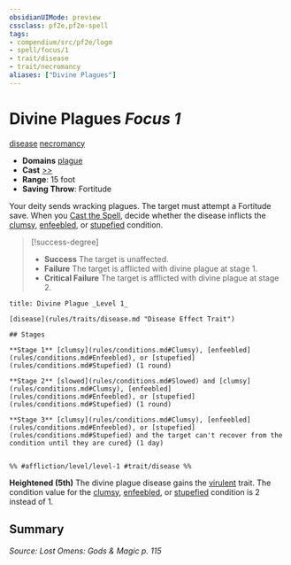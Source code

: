 ```yaml
---
obsidianUIMode: preview
cssclass: pf2e,pf2e-spell
tags:
- compendium/src/pf2e/logm
- spell/focus/1
- trait/disease
- trait/necromancy
aliases: ["Divine Plagues"]
---
```

# Divine Plagues *Focus 1*   
[disease](Reference/Rules/Traits/disease.md "Disease Effect Trait")  [necromancy](necromancy.md "Necromancy School Trait")  

- **Domains** [plague](Reference/Compendium/Setting/domains.md#Plague)
- **Cast** [>>](chapter-9-playing-the-game.md#Actions "Two-Action") 
- **Range**: 15 foot
- **Saving Throw**: Fortitude

Your deity sends wracking plagues. The target must attempt a Fortitude save. When you [Cast the Spell](cast-a-spell.md), decide whether the disease inflicts the [clumsy](conditions.md#Clumsy), [enfeebled](conditions.md#Enfeebled), or [stupefied](conditions.md#Stupefied) condition.

> [!success-degree] 
> - **Success** The target is unaffected.
> - **Failure** The target is afflicted with divine plague at stage 1.
> - **Critical Failure** The target is afflicted with divine plague at stage 2.

```ad-inline-affliction
title: Divine Plague _Level 1_

[disease](rules/traits/disease.md "Disease Effect Trait")  

## Stages

**Stage 1** [clumsy](rules/conditions.md#Clumsy), [enfeebled](rules/conditions.md#Enfeebled), or [stupefied](rules/conditions.md#Stupefied) (1 round)

**Stage 2** [slowed](rules/conditions.md#Slowed) and [clumsy](rules/conditions.md#Clumsy), [enfeebled](rules/conditions.md#Enfeebled), or [stupefied](rules/conditions.md#Stupefied) (1 round)

**Stage 3** [clumsy](rules/conditions.md#Clumsy), [enfeebled](rules/conditions.md#Enfeebled), or [stupefied](rules/conditions.md#Stupefied) and the target can't recover from the condition until they are cured} (1 day)


%% #affliction/level/level-1 #trait/disease %%
```

**Heightened (5th)** The divine plague disease gains the [virulent](virulent.md "Virulent Item Trait") trait. The condition value for the [clumsy](conditions.md#Clumsy), [enfeebled](conditions.md#Enfeebled), or [stupefied](conditions.md#Stupefied) condition is 2 instead of 1.

## Summary

*Source: Lost Omens: Gods & Magic p. 115*